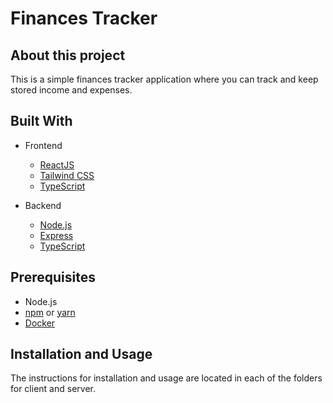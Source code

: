 # Finances Tracker

## About this project

This is a simple finances tracker application where you can track and keep stored income and expenses.

## Built With

* Frontend
  * [ReactJS](https://reactjs.org)
  * [Tailwind CSS](https://tailwindcss.com)
  * [TypeScript](https://www.typescriptlang.org)
  
* Backend
  * [Node.js](https://nodejs.org)
  * [Express](https://expressjs.com)
  * [TypeScript](https://www.typescriptlang.org)

## Prerequisites

* Node.js
* [npm](https://nodejs.org) or [yarn](https://yarnpkg.com)
* [Docker](https://www.docker.com)

## Installation and Usage

The instructions for installation and usage are located in each of the folders for client and server.
